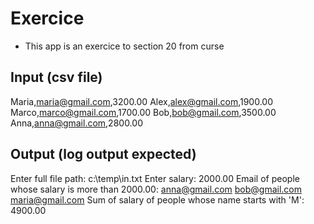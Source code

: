 # Exercice
- This app is an exercice to section 20 from curse

## Input (csv file)
Maria,maria@gmail.com,3200.00
Alex,alex@gmail.com,1900.00
Marco,marco@gmail.com,1700.00
Bob,bob@gmail.com,3500.00
Anna,anna@gmail.com,2800.00

## Output (log output expected)
Enter full file path: c:\temp\in.txt
Enter salary: 2000.00
Email of people whose salary is more than 2000.00:
anna@gmail.com
bob@gmail.com
maria@gmail.com
Sum of salary of people whose name starts with 'M': 4900.00